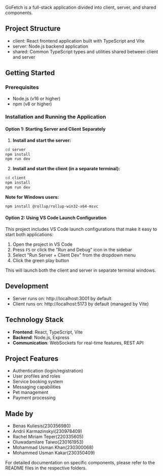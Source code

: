 GoFetch is a full-stack application divided into client, server, and shared components.

## Project Structure

- client: React frontend application built with TypeScript and Vite
- server: Node.js backend application
- shared: Common TypeScript types and utilities shared between client and server

## Getting Started

### Prerequisites

- Node.js (v16 or higher)
- npm (v8 or higher)

### Installation and Running the Application

#### Option 1: Starting Server and Client Separately

1. **Install and start the server:**

```bash
cd server
npm install
npm run dev
```

2. **Install and start the client (in a separate terminal):**

```bash
cd client
npm install
npm run dev
```

**Note for Windows users:**
```bash
npm install @rollup/rollup-win32-x64-msvc
```

#### Option 2: Using VS Code Launch Configuration

This project includes VS Code launch configurations that make it easy to start both applications:

1. Open the project in VS Code
2. Press `F5` or click the "Run and Debug" icon in the sidebar
3. Select "Run Server + Client Dev" from the dropdown menu
4. Click the green play button

This will launch both the client and server in separate terminal windows.

## Development

- Server runs on: http://localhost:3001 by default
- Client runs on: http://localhost:5173 by default (managed by Vite)

## Technology Stack

- **Frontend**: React, TypeScript, Vite
- **Backend**: Node.js, Express
- **Communication**: WebSockets for real-time features, REST API

## Project Features

- Authentication (login/registration)
- User profiles and roles
- Service booking system
- Messaging capabilities
- Pet management
- Payment processing

## Made by

- Benas Kuliesis(230356980)
- Andrii Karmazinskyi(230978409)
- Rachel Miriam Teper(220335605)
- Oluwadamilare Taiwo(230161953)
- Mohammad Usman Khan(230300068)
- Mohammed Usman Kakar(230350409)

For detailed documentation on specific components, please refer to the README files in the respective folders.
